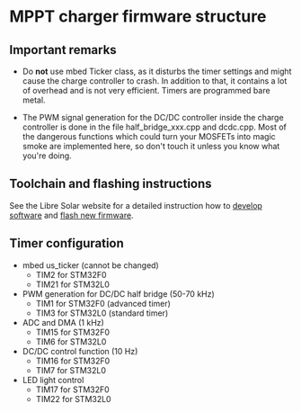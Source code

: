 # MPPT charger firmware structure

## Important remarks

- Do **not** use mbed Ticker class, as it disturbs the timer settings and might cause the charge controller to crash. In addition to that, it contains a lot of overhead and is not very efficient. Timers are programmed bare metal.

- The PWM signal generation for the DC/DC controller inside the charge controller is done in the file half_bridge_xxx.cpp and dcdc.cpp. Most of the dangerous functions which could turn your MOSFETs into magic smoke are implemented here, so don't touch it unless you know what you're doing.

## Toolchain and flashing instructions

See the Libre Solar website for a detailed instruction how to [develop software](http://libre.solar/docs/toolchain) and [flash new firmware](http://libre.solar/docs/flashing).


## Timer configuration
- mbed us_ticker (cannot be changed)
    - TIM2 for STM32F0
    - TIM21 for STM32L0
- PWM generation for DC/DC half bridge (50-70 kHz)
    - TIM1 for STM32F0 (advanced timer)
    - TIM3 for STM32L0 (standard timer)
- ADC and DMA (1 kHz)
    - TIM15 for STM32F0
    - TIM6 for STM32L0
- DC/DC control function (10 Hz)
    - TIM16 for STM32F0
    - TIM7 for STM32L0
- LED light control
    - TIM17 for STM32F0
    - TIM22 for STM32L0
